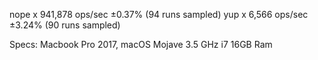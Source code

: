 nope x 941,878 ops/sec ±0.37% (94 runs sampled)
yup x 6,566 ops/sec ±3.24% (90 runs sampled)

Specs:
Macbook Pro 2017, macOS Mojave
3.5 GHz i7
16GB Ram

